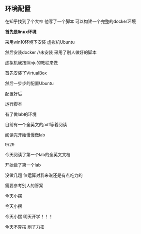 ## 环境配置

在知乎找到了个大神 他写了一个脚本 可以构建一个完整的docker环境



**首先是linux环境**

采用win10环境下安装 虚拟机Ubuntu

然后安装docker  //未安装 采用了别人做好的脚本

虚拟机我按照nju的教程来做

首先安装了VirtualBox

然后一步步的配置Ubuntu

配置好后 

运行脚本

有了做lab的环境

目前有一个全英文的pdf等着阅读

阅读完开始慢慢做lab

9/29

今天阅读了第一个lab的全英文文档

开始做了第一个lab

没做几题 位运算对我来说还是有点吃力的

需要参考别人的答案

今天小摆

今天小摆

今天小摆 明天开学！！！

今天不算摆 刷了力扣

